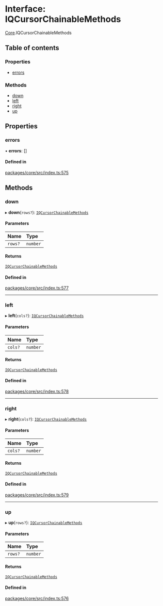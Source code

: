 # Interface: IQCursorChainableMethods

[Core](../modules/Core.md).IQCursorChainableMethods

## Table of contents

### Properties

- [errors](Core.IQCursorChainableMethods.md#errors)

### Methods

- [down](Core.IQCursorChainableMethods.md#down)
- [left](Core.IQCursorChainableMethods.md#left)
- [right](Core.IQCursorChainableMethods.md#right)
- [up](Core.IQCursorChainableMethods.md#up)

## Properties

### errors

• **errors**: []

#### Defined in

[packages/core/src/index.ts:575](https://github.com/iniquitybbs/iniquity/blob/2e1686f/packages/core/src/index.ts#L575)

## Methods

### down

▸ **down**(`rows?`): [`IQCursorChainableMethods`](Core.IQCursorChainableMethods.md)

#### Parameters

| Name | Type |
| :------ | :------ |
| `rows?` | `number` |

#### Returns

[`IQCursorChainableMethods`](Core.IQCursorChainableMethods.md)

#### Defined in

[packages/core/src/index.ts:577](https://github.com/iniquitybbs/iniquity/blob/2e1686f/packages/core/src/index.ts#L577)

___

### left

▸ **left**(`cols?`): [`IQCursorChainableMethods`](Core.IQCursorChainableMethods.md)

#### Parameters

| Name | Type |
| :------ | :------ |
| `cols?` | `number` |

#### Returns

[`IQCursorChainableMethods`](Core.IQCursorChainableMethods.md)

#### Defined in

[packages/core/src/index.ts:578](https://github.com/iniquitybbs/iniquity/blob/2e1686f/packages/core/src/index.ts#L578)

___

### right

▸ **right**(`cols?`): [`IQCursorChainableMethods`](Core.IQCursorChainableMethods.md)

#### Parameters

| Name | Type |
| :------ | :------ |
| `cols?` | `number` |

#### Returns

[`IQCursorChainableMethods`](Core.IQCursorChainableMethods.md)

#### Defined in

[packages/core/src/index.ts:579](https://github.com/iniquitybbs/iniquity/blob/2e1686f/packages/core/src/index.ts#L579)

___

### up

▸ **up**(`rows?`): [`IQCursorChainableMethods`](Core.IQCursorChainableMethods.md)

#### Parameters

| Name | Type |
| :------ | :------ |
| `rows?` | `number` |

#### Returns

[`IQCursorChainableMethods`](Core.IQCursorChainableMethods.md)

#### Defined in

[packages/core/src/index.ts:576](https://github.com/iniquitybbs/iniquity/blob/2e1686f/packages/core/src/index.ts#L576)
